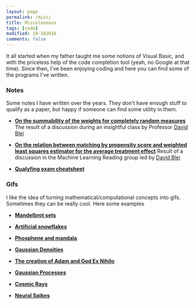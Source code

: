 ```yaml
---
layout: page
permalink: /misc/
title: Miscelaneous
tags: [code]
modified: 10-102016
comments: false
---
```



It all started when my father taught me some notions of Visual Basic, and with the priceless help of the code completion tool (yeah, no Google at that time). Since then, I've been enjoying coding and here you can find some of the programs I've written.

### Notes
Some notes I have written over the years. They don't have enough stuff to qualify as a paper, but happy if someone can find some utility in them.

* [**On the summability of the weights for completely random measures**](http://stat.columbia.edu/~gonzalo/pubs/SumPoissonProcess.pdf)
The result of a discussion during an insightful class by Professor [David Blei](http://www.cs.columbia.edu/~blei/)

* [**On the relation between matching by propensity score and weighted least squares estimator for the average treatment effect**](http://stat.columbia.edu/~gonzalo/pubs/Comment_WLS_ATE.pdf)
Result of a discussion in the Machine Learning Reading group led by [David Blei](http://www.cs.columbia.edu/~blei/)

* [**Qualyfing exam cheatsheet**](http://stat.columbia.edu/~gonzalo/pubs/cheatsheet.pdf)


### Gifs
I like the idea of turning mathematical/computational concepts into gifs. Sometimes they can be really cool. Here some examples

* [**Mandelbrot sets**]({{baseurl}}/gifs/fractals1/)

* [**Artificial snowflakes**]({{baseurl}}/gifs/snowflakes/)

* [**Phosphene and mandala**]({{baseurl}}/gifs/phosphene/)

* [**Gaussian Densities**]({{baseurl}}/gifs/tiling/)

* [**The creation of Adam and God Ex Nihilo**]({{baseurl}}/gifs/exnihilo/)

* [**Gaussian Processes**]({{baseurl}}/gifs/gp/)

* [**Cosmic Rays**]({{baseurl}}/gifs/cosmic/)

* [**Neural Spikes**]({{baseurl}}/gifs/spikes/)
